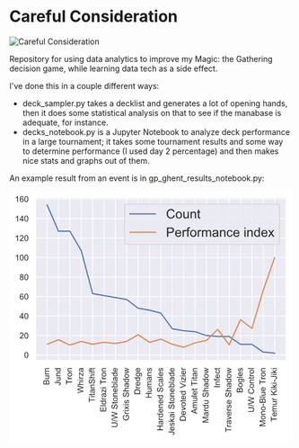 # Careful Consideration

![Careful Consideration](https://media.wizards.com/2015/images/daily/cardart_CarefulConsideration.jpg)

Repository for using data analytics to improve my Magic: the Gathering decision game, while learning data tech as a side effect.

I've done this in a couple different ways:

- deck_sampler.py takes a decklist and generates a lot of opening hands, then it does some statistical analysis on that to see if the manabase is adequate, for instance.
- decks_notebook.py is a Jupyter Notebook to analyze deck performance in a large tournament; it takes some tournament results and some way to determine performance (I used day 2 percentage) and then makes nice stats and graphs out of them.

An example result from an event is in gp_ghent_results_notebook.py:

![GP Ghent performance index](https://github.com/KVooys/Careful_Consideration/blob/master/gp_ghent_sample.png)
